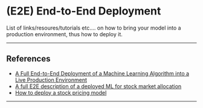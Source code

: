 # (E2E) End-to-End Deployment
List of links/resoures/tutorials etc.... on how to bring your model into a production environment, thus how to deploy it.
***

## References
- [A Full End-to-End Deployment of a Machine Learning Algorithm into a Live Production Environment](https://www.kdnuggets.com/2021/12/deployment-machine-learning-algorithm-live-production-environment.html)
- [A full E2E description of a deployed ML for stock market allocation](https://principiamundi.com/posts/didact-anatomy/?utm_source=substack&utm_medium=email)
- [How to deploy a stock pricing model](https://principiamundi.com/posts/didact-anatomy/?utm_source=substack&utm_medium=email)
***
